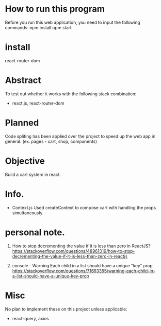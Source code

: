 # How to run this program
Before you run this web application, you need to input the following commands:
npm install
npm start

# install
react-router-dom

# Abstract
To test out whether it works with the following stack combination:
- react.js, react-router-dom


# Planned
Code spliting has been applied over the project to speed up the web app in general. (ex. pages - cart, shop, components)

# Objective
Build a cart system in react.

# Info.
- Context.js
Used createContext to compose cart with handling the props simultaneously.
# personal note.
1. How to stop decrementing the value if it is less than zero in ReactJS?
https://stackoverflow.com/questions/48961319/how-to-stop-decrementing-the-value-if-it-is-less-than-zero-in-reactjs

2. console - Warning Each child in a list should have a unique "key" prop 
https://stackoverflow.com/questions/71693355/warning-each-child-in-a-list-should-have-a-unique-key-prop

# Misc
No plan to implement these on this project unless applicable:
- react-query, axios

